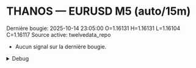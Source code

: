 # THANOS — EURUSD M5 (auto/15m)
Dernière bougie: 2025-10-14 23:05:00  O=1.16131  H=1.16131  L=1.16104  C=1.16117
Source active: twelvedata_repo

- Aucun signal sur la dernière bougie.

<details><summary>Debug</summary>

- TD_API_KEY manquant.

</details>